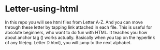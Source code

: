 # Letter-using-html
In this repo you will see html files from Letter A-Z. And you can move through these letter by tapping link attached in each file. 
This is useful for absolute beginners, who want to do fun with HTML.
It teaches you how about anchor tag (<a>) works actually. Basically when you tap on the hyperlink of any file(eg. Letter D.html), you will jump to the next alphabet.
